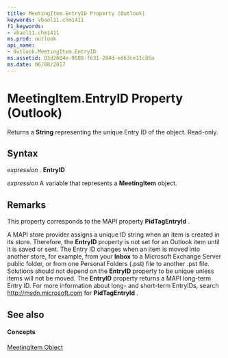 ```yaml
---
title: MeetingItem.EntryID Property (Outlook)
keywords: vbaol11.chm1411
f1_keywords:
- vbaol11.chm1411
ms.prod: outlook
api_name:
- Outlook.MeetingItem.EntryID
ms.assetid: 03d2684e-9608-f631-284d-ed63ce11c85a
ms.date: 06/08/2017
---
```



# MeetingItem.EntryID Property (Outlook)

Returns a  **String** representing the unique Entry ID of the object. Read-only.


## Syntax

 _expression_ . **EntryID**

 _expression_ A variable that represents a **MeetingItem** object.


## Remarks

This property corresponds to the MAPI property  **PidTagEntryId** .

A MAPI store provider assigns a unique ID string when an item is created in its store. Therefore, the  **EntryID** property is not set for an Outlook item until it is saved or sent. The Entry ID changes when an item is moved into another store, for example, from your **Inbox** to a Microsoft Exchange Server public folder, or from one Personal Folders (.pst) file to another .pst file. Solutions should not depend on the **EntryID** property to be unique unless items will not be moved. The **EntryID** property returns a MAPI long-term Entry ID. For more information about long- and short-term EntryIDs, search http://msdn.microsoft.com for **PidTagEntryId** .


## See also


#### Concepts


[MeetingItem Object](Outlook.MeetingItem.md)

